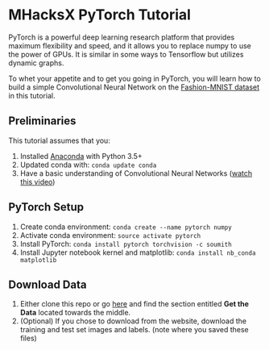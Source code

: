 # MHacksX PyTorch Tutorial

PyTorch is a powerful deep learning research platform that provides maximum flexibility and speed, and it allows you to replace numpy to use the power of GPUs. It is similar in some ways to Tensorflow but utilizes dynamic graphs. 

To whet your appetite and to get you going in PyTorch, you will learn how to build a simple Convolutional Neural Network on the [Fashion-MNIST dataset](https://github.com/zalandoresearch/fashion-mnist) in this tutorial. 

## Preliminaries
This tutorial assumes that you: 
1. Installed [Anaconda](https://www.continuum.io/downloads) with Python 3.5+
2. Updated conda with: `conda update conda`
3. Have a basic understanding of Convolutional Neural Networks ([watch this video](https://www.youtube.com/watch?v=FmpDIaiMIeA)) 

## PyTorch Setup
1. Create conda environment: `conda create --name pytorch numpy`
2. Activate conda environment: `source activate pytorch`
3. Install PyTorch: `conda install pytorch torchvision -c soumith`
4. Install Jupyter notebook kernel and matplotlib: `conda install nb_conda matplotlib`

## Download Data
1. Either clone this repo or go [here](https://github.com/zalandoresearch/fashion-mnist) and find the section entitled **Get the Data** located towards the middle.
2. (Optional) If you chose to download from the website, download the training and test set images and labels. (note where you saved these files)
